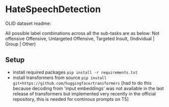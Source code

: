 # HateSpeechDetection

OLID dataset readme:

All possible label combinations across all the sub-tasks are as below:
  Not offensive
  Offensive, Untargeted
  Offensive, Targeted Insult, (Individual | Group | Other)


## Setup

- install required packages `pip install -r requirements.txt`
- install transformers from source 
`pip install git+https://github.com/huggingface/transformers` 
[had to do this because decoding from 'input embeddings' was not available in the last release of transformers but implemented very recently in the official repository, this is needed for continous prompts on T5]
